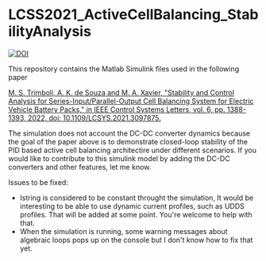 # LCSS2021_ActiveCellBalancing_StabilityAnalysis


[![DOI](https://zenodo.org/badge/410101214.svg)](https://zenodo.org/badge/latestdoi/410101214)

This repository contains the Matlab Simulink files used in the following paper 

<a href="https://ieeexplore.ieee.org/document/9488286">M. S. Trimboli, A. K. de Souza and M. A. Xavier, "Stability and Control Analysis for Series-Input/Parallel-Output Cell Balancing System for Electric Vehicle Battery Packs," in IEEE Control Systems Letters, vol. 6, pp. 1388-1393, 2022, doi: 10.1109/LCSYS.2021.3097875.</a>

The simulation does not account the DC-DC converter dynamics because the goal of the paper above is to demonstrate closed-loop stability of the PID based active cell balancing architectire under different scenarios. If you would like to contribute to this simulink model by adding the DC-DC converters and other features, let me know.

Issues to be fixed:
- Istring is considered to be constant throught the simulation, It would be interesting to be able to use dynamic current profiles, such as UDDS profiles. That will be added at some point. You're welcome to help with that. 
- When the simulation is running, some warning messages about algebraic loops pops up on the console but I don't know how to fix that yet. 
